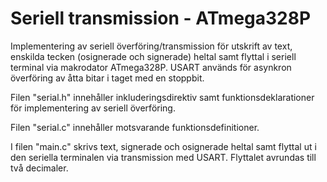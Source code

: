 # Seriell transmission - ATmega328P
Implementering av seriell överföring/transmission för utskrift av text, enskilda tecken 
(osignerade och signerade) heltal samt flyttal i seriell terminal via makrodator ATmega328P. 
USART används för asynkron överföring av åtta bitar i taget med en stoppbit.

Filen "serial.h" innehåller inkluderingsdirektiv samt funktionsdeklarationer för implementering av seriell överföring.

Filen "serial.c" innehåller motsvarande funktionsdefinitioner.

I filen "main.c" skrivs text, signerade och osignerade heltal samt flyttal ut i den seriella terminalen via
transmission med USART. Flyttalet avrundas till två decimaler.
